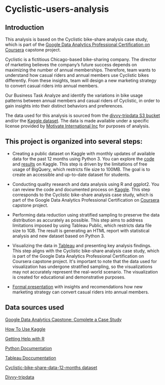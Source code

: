 # **Cyclistic-users-analysis**

## **Introduction**
This analysis is based on the Cyclistic bike-share analysis case study, which is part of the [Google Data Analytics Professional Certification on Coursera](https://www.coursera.org/) capstone project.

Cyclistic is a fictitious Chicago-based bike-sharing company. The director of marketing believes the company’s future success depends on maximizing the number of annual memberships. Therefore, team wants to understand how casual riders and annual members use Cyclistic bikes differently. From these insights, team will design a new marketing strategy to convert casual riders into annual members.

Our Business Task
Analyze and identify the variations in bike usage patterns between annual members and casual riders of Cyclistic, in order to gain insights into their distinct behaviors and preferences.

The data used for this analysis is sourced from the [divvy-tripdata S3 bucket](https://divvy-tripdata.s3.amazonaws.com/index.html) and/or the [Kaggle dataset](https://www.kaggle.com/datasets/antonukolga/cyclistic-bike-share-data-12-months). The data is made available under a specific license provided by [Motivate International Inc](https://ride.divvybikes.com/data-license-agreement) for purposes of analysis.

## **This project is organized into several steps:**

 - Creating a public dataset on Kaggle with monthly updates of available data for the past 12 months using Python 3. You can explore the [code](https://www.kaggle.com/code/antonukolga/cyclistic-bike-share-data) and [results](https://www.kaggle.com/datasets/antonukolga/cyclistic-bike-share-data-12-months) on Kaggle. This step is driven by the limitations of free usage of BigQuery, which restricts file size to 100MB. The goal is to create an accessible and up-to-date dataset for students.

 - Conducting quality research and data analysis using R and ggplot2. You can review the code and documented process on [Kaggle](https://www.kaggle.com/code/antonukolga/are-users-cyclistic-different). This step corresponds to the Cyclistic bike-share analysis case study, which is part of the Google Data Analytics Professional Certification on [Coursera](https://www.coursera.org) capstone project.

 - Performing data reduction using stratified sampling to preserve the data distribution as accurately as possible. This step aims to address limitations imposed by using Tableau Public, which restricts data file size to 1GB. The result is generating an HTML report with statistical analysis and new dataset based on Python 3.

 - Visualizing the data in [Tableau](https://public.tableau.com/app/profile/olha.antoniuk/viz/TripsUsersCyclistic/Dashboard5) and presenting key analysis findings. This step aligns with the Cyclistic bike-share analysis case study, which is part of the Google Data Analytics Professional Certification on Coursera capstone project. It's important to note that the data used for visualization has undergone stratified sampling, so the visualizations may not accurately represent the real-world scenario. The visualization is created for educational and demonstrative purposes.
   
 - [Formal presentation](https://docs.google.com/presentation/d/1WGsgy7QlTG0H4Qi_Sy1zo5DfqGjFqQUiYfVebFm__gI/edit?usp=sharing) with insights and recomendations how new marketing strategy can convert casual riders into annual members.


## **Data sources used**

[Google Data Analytics Capstone: Complete a Case Study](https://www.coursera.org)

[How To Use Kaggle](https://www.kaggle.com/docs)

[Getting Help with R](https://www.r-project.org/help.html)

[Python Documentation](https://www.python.org)

[Tableau Doccumentation](https://www.tableau.com/learn/get-started)

[Cyclistic-bike-share-data-12-months dataset](https://www.kaggle.com/datasets/antonukolga/cyclistic-bike-share-data-12-months)

[Divvy-tripdata](https://divvy-tripdata.s3.amazonaws.com/index.html)
